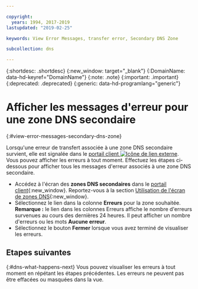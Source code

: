 ```yaml
---

copyright:
  years: 1994, 2017-2019
lastupdated: "2019-02-25"

keywords: View Error Messages, transfer error, Secondary DNS Zone

subcollection: dns

---
```


{:shortdesc: .shortdesc}
{:new_window: target="_blank"}
{:DomainName: data-hd-keyref="DomainName"}
{:note: .note}
{:important: .important}
{:deprecated: .deprecated}
{:generic: data-hd-programlang="generic"}


# Afficher les messages d'erreur pour une zone DNS secondaire
{:#view-error-messages-secondary-dns-zone}

Lorsqu'une erreur de transfert associée à une zone DNS secondaire survient, elle est signalée dans le [portail client ![Icône de lien externe](../../icons/launch-glyph.svg "Icône de lien externe")](https://{DomainName}/). Vous pouvez afficher les erreurs à tout moment. Effectuez les étapes ci-dessous pour afficher tous les messages d'erreur associés à une zone DNS secondaire.

* Accédez à l'écran des **zones DNS secondaires** dans le [portail client](https://{DomainName}/){:new_window}. Reportez-vous à la section [Utilisation de l'écran de zones DNS](/docs/infrastructure/dns?topic=dns-use-the-dns-zones-screen-main-dns-screen-){:new_window}.
* Sélectionnez le lien dans la colonne **Erreurs** pour la zone souhaitée.<br/>**Remarque :** le lien dans les colonnes Erreurs affiche le nombre d'erreurs survenues au cours des dernières 24 heures. Il peut afficher un nombre d'erreurs ou les mots **Aucune erreur**.
* Sélectionnez le bouton **Fermer** lorsque vous avez terminé de visualiser les erreurs.

## Etapes suivantes
{:#dns-what-happens-next}
Vous pouvez visualiser les erreurs à tout moment en répétant les étapes précédentes. Les erreurs ne peuvent pas être effacées ou masquées dans la vue.
